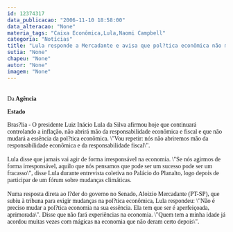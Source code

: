 ```yaml
---
id: 12374317
data_publicacao: "2006-11-10 18:58:00"
data_alteracao: "None"
materia_tags: "Caixa Econômica,Lula,Naomi Campbell"
categoria: "Notícias"
title: "Lula responde a Mercadante e avisa que pol?tica econômica não muda"
sutia: "None"
chapeu: "None"
autor: "None"
imagem: "None"
---
```

<p><FONT size=6></p>
<p><P></FONT><FONT face=Verdana>Da<STRONG> Agência</p>
<p> Estado</STRONG></FONT></P></p>
<p><P><FONT face=Verdana>Bras?lia - O presidente Luiz Inácio Lula da Silva afirmou hoje que continuará controlando a inflação, não abrirá mão da responsabilidade econômica e fiscal e que não mudará a essência da pol?tica econômica. \"Vou repetir: nós não abriremos mão da responsabilidade econômica e da responsabilidade fiscal\".<BR><BR>Lula disse que jamais vai agir de forma irresponsável na economia. \"Se nós agirmos de forma irresponsável, aquilo que nós pensamos que pode ser um sucesso pode ser um fracasso\", disse Lula durante entrevista coletiva no Palácio do Planalto, logo depois de participar de um fórum sobre mudanças climáticas.<BR><BR>Numa resposta direta ao l?der do governo no Senado, Aloizio Mercadante (PT-SP), que subiu à tribuna para exigir mudanças na pol?tica econômica, Lula respondeu: \"Não é preciso mudar a pol?tica economia na sua essência. Ela tem que ser é aperfeiçoada, aprimorada\". Disse que não fará experiências na economia. \"Quem tem a minha idade já acordou muitas vezes com mágicas na economia que não deram certo depois\".</FONT></P> </p>
